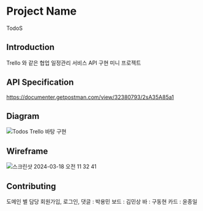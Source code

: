 # Project Name
TodoS

## Introduction

Trello 와 같은 협업 일정관리 서비스 API 구현 미니 프로젝트

## API Specification

https://documenter.getpostman.com/view/32380793/2sA35A85a1

## Diagram
![Todos Trello 바탕 구현](https://github.com/ThreeIpeople/TrelloWithThreeIpeople/assets/129644629/5d77867d-f260-4309-a2af-fd100ca30501)


## Wireframe

![스크린샷 2024-03-18 오전 11 32 41](https://github.com/ThreeIpeople/TrelloWithThreeIpeople/assets/129644629/6c3ddc62-a318-4447-b48d-e82b804f1358)



## Contributing

도메인 별 담당
회원가입, 로그인, 댓글 : 박용민
보드 : 김민상
바 : 구동현
카드 : 윤종일

